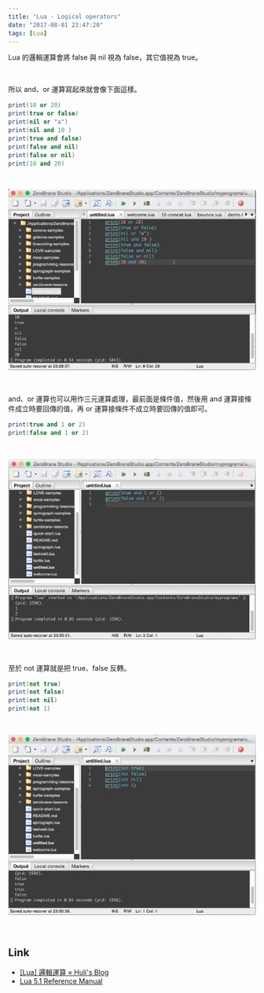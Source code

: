 ```yaml
---
title: "Lua - Logical operators"
date: "2017-08-01 23:47:20"
tags: [Lua]
---
```



Lua 的邏輯運算會將 false 與 nil 視為 false，其它值視為 true。  

<!-- More -->

<br/>


所以 and、or 運算寫起來就會像下面這樣。  

```Lua
print(10 or 20)            
print(true or false)    
print(nil or "a")          
print(nil and 10 )         
print(true and false) 
print(false and nil)       
print(false or nil)        
print(10 and 20)           
```

<br/>


![1.png](1.png)

<br/>


and、or 運算也可以用作三元運算處理，最前面是條件值，然後用 and 運算接條件成立時要回傳的值，再 or 運算接條件不成立時要回傳的值即可。  

```Lua
print(true and 1 or 2)
print(false and 1 or 2)
```

<br/>


![2.png](2.png)

<br/>


至於 not 運算就是把 true、false 反轉。  

```Lua
print(not true)
print(not false)
print(not nil)
print(not 1)
```

<br/>


![3.png](3.png)

<br/>


Link
-----
* [[Lua] 邏輯運算 « Huli's Blog](http://huli.logdown.com/posts/198881-lua-logical-operators)
* [Lua 5.1 Reference Manual](http://www.lua.org/manual/5.1/manual.html#2.5.2)
